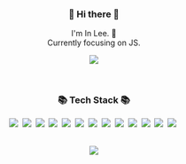 
<h3 align="center"> 👋 Hi there 👋 </h3>
<p align="center">
I'm In Lee. 🌱 <br>
Currently focusing on JS.<br>
  
<!-- <div align="center">
  <a href="https://lively-texture-d01.notion.site/70f80e3a51f242a79403ed85c6738260" target="_blank">💁🏻‍♂️ Portfolio</a><br/><br/>
</div> -->


<div align="center">
    <a href="https://velog.io/@leein9404"><img src="https://img.shields.io/badge/Blogger-FF5722?style=for-the-badge&logo=blogger&logoColor=white"/></a>
  


</div>

</p>
<div align="center">
</div>
<br/>
<h3 align="center">📚 Tech Stack 📚</h3>

<p align="center">
    <img src="https://img.shields.io/badge/HTML-E34F26?style=for-the-badge&logo=HTML5&logoColor=white"/>&nbsp 
    <img src="https://img.shields.io/badge/CSS-1572B6?style=for-the-badge&logo=css3&logoColor=white"/>&nbsp 
    <img src="https://img.shields.io/badge/Javascript-ffb13b?style=for-the-badge&logo=javascript&logoColor=white"/>&nbsp 
    <img src="https://img.shields.io/badge/-ReactJs-61DAFB?logo=react&logoColor=white&style=flat"/>&nbsp
    <img src="https://img.shields.io/badge/Redux-764ABC?style=for-the-badge&logo=Redux&logoColor=white&style=flat"/>&nbsp  
    <img src="https://img.shields.io/badge/MongoDB-47A248?style=for-the-badge&logo=MongoDB&logoColor=white"/>&nbsp
    <img src="https://img.shields.io/badge/Node.js-339933?style=for-the-badge&logo=Node.js&logoColor=white"/>&nbsp
    <img src="https://img.shields.io/badge/Firebase-FFCA28?style=for-the-badge&logo=firebase&logoColor=black"/>&nbsp
    <img src="https://img.shields.io/badge/nextdotjs-000000?style=for-the-badge&logo=nextdotjs&logoColor=white"/>&nbsp
    <img src="https://img.shields.io/badge/typescript-3178C6?style=for-the-badge&logo=typescript&logoColor=white"/>&nbsp
    <img src="https://img.shields.io/badge/supabase-3FCF8E?style=for-the-badge&logo=supabase&logoColor=white"/>&nbsp
    <img src="https://img.shields.io/badge/tailwindcss-06B6D4?style=for-the-badge&logo=tailwindcss&logoColor=white"/>&nbsp
    <img src="https://img.shields.io/badge/tailwindcss-06B6D4?style=for-the-badge&logo=tailwindcss&logoColor=white"/>&nbsp
  
  </p>
 
<br/>  

<div align="center">
  <img src="http://mazassumnida.wtf/api/generate_badge?boj=li815" />
 </div>
<br/>



<!--
**LeLu815/LeLu815** is a ✨ _special_ ✨ repository because its `README.md` (this file) appears on your GitHub profile.

Here are some ideas to get you started:

- 🔭 I’m currently working on ...
- 🌱 I’m currently learning ...
- 👯 I’m looking to collaborate on ...
- 🤔 I’m looking for help with ...
- 💬 Ask me about ...
- 📫 How to reach me: ...
- 😄 Pronouns: ...
- ⚡ Fun fact: ...
-->
